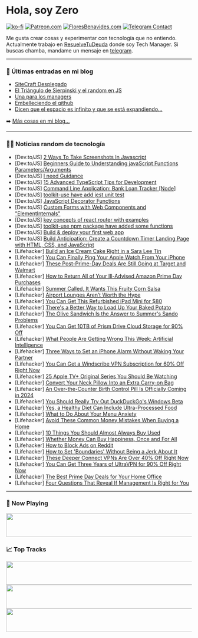 # Hola, soy Zero

[![ko-fi](https://ko-fi.com/img/githubbutton_sm.svg)](https://ko-fi.com/J3J4N0LUK)
[![Patreon.com](https://img.shields.io/endpoint.svg?url=https%3A%2F%2Fshieldsio-patreon.vercel.app%2Fapi%3Fusername%3Dzerodragon%26type%3Dpatrons&style=for-the-badge)](https://patreon.com/zerodragon)
[![FloresBenavides.com](https://img.shields.io/website?down_message=oops&label=MiBlog&style=for-the-badge&up_message=online&url=https%3A%2F%2Ffloresbenavides.com)](https://floresbenavides.com)
[![Telegram Contact](https://img.shields.io/badge/escr%C3%ADbeme-ZeroDragon-%2326A5E4?style=for-the-badge&logo=telegram)](https://t.me/zerodragon)

Me gusta crear cosas y experimentar con tecnología que no entiendo.
Actualmente trabajo en [ResuelveTuDeuda](http://github.com/resuelve) donde soy Tech Manager.
Si buscas chamba, mandame un mensaje en [telegram](https://t.me/zerodragon).

---

### 📕 Últimas entradas en mi blog
<!-- BLOG-POST-LIST:START -->
- [SiteCraft Desplegado](https://floresbenavides.com/sitecraft-desplegado/)
- [El Triángulo de Sierpinski y el random en JS](https://floresbenavides.com/el-triangulo-de-sierpinski-y-el-random-en-js/)
- [Una para los managers](https://floresbenavides.com/una-para-los-managers/)
- [Embelleciendo el github](https://floresbenavides.com/embelleciendo-el-github/)
- [Dicen que el espacio es infinito y que se está expandiendo…](https://floresbenavides.com/dicen-que-el-espacio-es-infinito-y-que-se-esta-expandiendo/)
<!-- BLOG-POST-LIST:END -->

➡️ [Más cosas en mi blog...](https://floresbenavides.com)

---

### 👨‍💻 Noticias random de tecnología
<!-- TECH-POSTS:START -->
- [Dev.to/JS] [2 Ways To Take Screenshots In Javascript](https://dev.to/codeboxx/2-ways-to-take-screenshots-in-javascript-4goe)
- [Dev.to/JS] [Beginners Guide to Understanding javaScript Functions Parameters/Arguments](https://dev.to/maikikasdaglis/beginners-guide-to-understanding-javascript-functions-parametersarguments-5fn0)
- [Dev.to/JS] [I need Guidance](https://dev.to/vinaysingh008/i-need-guidance-34e3)
- [Dev.to/JS] [15 Advanced TypeScript Tips for Development](https://dev.to/lakshmananarumugam/15-advanced-typescript-tips-for-development-5ddj)
- [Dev.to/JS] [Command Line Application: Bank Loan Tracker [Node]](https://dev.to/bekbrace/command-line-application-bank-loan-tracker-node-56ni)
- [Dev.to/JS] [toolkit-use have add jest unit test](https://dev.to/toolkituse/toolkit-use-have-add-jest-unit-test-3f4h)
- [Dev.to/JS] [JavaScript Decorator Functions](https://dev.to/sundarbadagala081/javascript-decorator-functions-19l1)
- [Dev.to/JS] [Custom Forms with Web Components and &quot;ElementInternals&quot;](https://dev.to/stuffbreaker/custom-forms-with-web-components-and-elementinternals-4jaj)
- [Dev.to/JS] [key concepts of react router with examples](https://dev.to/lakshmananarumugam/key-concepts-of-react-router-with-examples-22gm)
- [Dev.to/JS] [toolkit-use npm package have added some functions](https://dev.to/toolkituse/toolkit-use-npm-package-have-added-some-functions-5gp6)
- [Dev.to/JS] [Build &amp; deploy your first web app](https://dev.to/omar4ur/build-deploy-your-first-web-app-48dk)
- [Dev.to/JS] [Build Anticipation: Create a Countdown Timer Landing Page with HTML, CSS, and JavaScript](https://dev.to/devlawrence/build-anticipation-create-a-countdown-timer-landing-page-with-html-css-and-javascript-159a)
- [Lifehacker] [Build an Ice Cream Cake Right in a Sara Lee Tin](https://lifehacker.com/build-an-ice-cream-cake-right-in-a-sara-lee-tin-1850637892)
- [Lifehacker] [You Can Finally Ping Your Apple Watch From Your iPhone](https://lifehacker.com/you-can-finally-ping-your-apple-watch-from-your-iphone-1850636856)
- [Lifehacker] [These Post-Prime-Day Deals Are Still Going at Target and Walmart](https://lifehacker.com/these-post-prime-day-deals-are-still-going-at-target-an-1850637603)
- [Lifehacker] [How to Return All of Your Ill-Advised Amazon Prime Day Purchases](https://lifehacker.com/how-to-return-all-of-your-ill-advised-amazon-prime-day-1849179296)
- [Lifehacker] [Summer Called, It Wants This Fruity Corn Salsa](https://lifehacker.com/summer-called-it-wants-this-fruity-corn-salsa-1850637315)
- [Lifehacker] [Airport Lounges Aren’t Worth the Hype](https://lifehacker.com/airport-lounges-aren-t-worth-the-hype-1850636591)
- [Lifehacker] [You Can Get This Refurbished iPad Mini for $80](https://lifehacker.com/you-can-get-this-refurbished-ipad-mini-for-80-1850616986)
- [Lifehacker] [There&#39;s a Better Way to Load Up Your Baked Potato](https://lifehacker.com/theres-a-better-way-to-load-up-your-baked-potato-1850634170)
- [Lifehacker] [The Olive Sandwich Is the Answer to Summer&#39;s Sando Problems](https://lifehacker.com/the-olive-sandwich-is-the-answer-to-summers-sando-probl-1850633080)
- [Lifehacker] [You Can Get 10TB of Prism Drive Cloud Storage for 90% Off](https://lifehacker.com/you-can-get-10tb-of-prism-drive-cloud-storage-for-90-o-1850617036)
- [Lifehacker] [What People Are Getting Wrong This Week: Artificial Intelligence](https://lifehacker.com/what-people-are-getting-wrong-this-week-artificial-int-1850634769)
- [Lifehacker] [Three Ways to Set an iPhone Alarm Without Waking Your Partner](https://lifehacker.com/three-ways-to-set-an-iphone-alarm-without-waking-your-p-1850636324)
- [Lifehacker] [You Can Get a Windscribe VPN Subscription for 60% Off Right Now](https://lifehacker.com/you-can-get-a-windscribe-vpn-subscription-for-60-off-r-1850617074)
- [Lifehacker] [25 Apple TV+ Original Series You Should Be Watching](https://lifehacker.com/15-apple-tv-original-series-you-should-be-watching-th-1847601321)
- [Lifehacker] [Convert Your Neck Pillow Into an Extra Carry-on Bag](https://lifehacker.com/convert-your-neck-pillow-into-an-extra-carry-on-bag-1850636147)
- [Lifehacker] [An Over-the-Counter Birth Control Pill Is Officially Coming in 2024](https://lifehacker.com/an-over-the-counter-birth-control-pill-is-probably-co-1850429516)
- [Lifehacker] [You Should Really Try Out DuckDuckGo&#39;s Windows Beta](https://lifehacker.com/you-should-really-try-out-duckduckgos-windows-beta-1850631237)
- [Lifehacker] [Yes, a Healthy Diet Can Include Ultra-Processed Food](https://lifehacker.com/yes-a-healthy-diet-can-include-ultra-processed-food-1850633695)
- [Lifehacker] [What to Do About Your Menu Anxiety](https://lifehacker.com/what-to-do-about-your-menu-anxiety-1850629559)
- [Lifehacker] [Avoid These Common Money Mistakes When Buying a Home](https://lifehacker.com/avoid-these-common-money-mistakes-when-buying-a-home-1850621536)
- [Lifehacker] [10 Things You Should Almost Always Buy Used](https://lifehacker.com/10-things-you-should-almost-always-buy-used-1850627371)
- [Lifehacker] [Whether Money Can Buy Happiness, Once and For All](https://lifehacker.com/whether-money-can-buy-happiness-once-and-for-all-1850624539)
- [Lifehacker] [How to Block Ads on Reddit](https://lifehacker.com/how-to-block-ads-on-reddit-1850626685)
- [Lifehacker] [How to Set &#39;Boundaries&#39; Without Being a Jerk About It](https://lifehacker.com/how-to-set-boundaries-without-being-an-asshole-about-it-1850633149)
- [Lifehacker] [These Deeper Connect VPNs Are Over 40% Off Right Now](https://lifehacker.com/these-deeper-connect-vpns-are-over-40-off-right-now-1850616947)
- [Lifehacker] [You Can Get Three Years of UltraVPN for 90% Off Right Now](https://lifehacker.com/you-can-get-three-years-of-ultravpn-for-90-off-right-n-1850612905)
- [Lifehacker] [The Best Prime Day Deals for Your Home Office](https://lifehacker.com/the-best-prime-day-deals-for-your-home-office-1850633146)
- [Lifehacker] [Four Questions That Reveal If Management Is Right for You](https://lifehacker.com/four-questions-that-reveal-if-management-is-right-for-y-1850631145)<!-- TECH-POSTS:END -->

---

### 🎵 Now Playing
<a href="https://spotify-now-playing-dun.vercel.app/now-playing?open"><img src="https://spotify-now-playing-dun.vercel.app/now-playing" width="540" height="64"></a>

### 📈 Top Tracks
<a href="https://spotify-now-playing-dun.vercel.app/top-tracks?i=1&open"><img src="https://spotify-now-playing-dun.vercel.app/top-tracks?i=1" width="540" height="64"></a>
<a href="https://spotify-now-playing-dun.vercel.app/top-tracks?i=2&open"><img src="https://spotify-now-playing-dun.vercel.app/top-tracks?i=2" width="540" height="64"></a>
<a href="https://spotify-now-playing-dun.vercel.app/top-tracks?i=3&open"><img src="https://spotify-now-playing-dun.vercel.app/top-tracks?i=3" width="540" height="64"></a>
